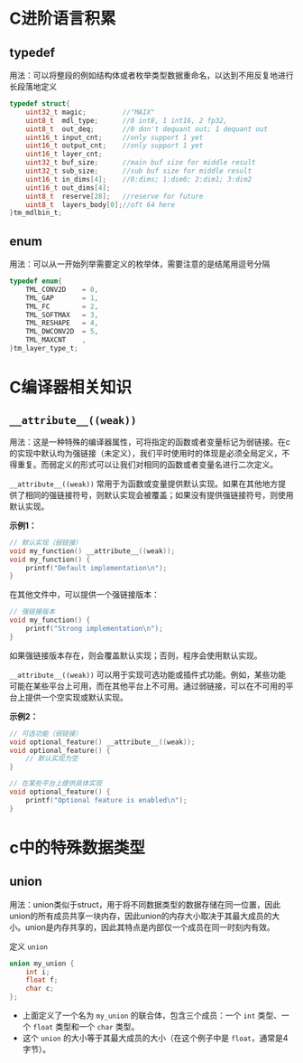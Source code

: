 # C进阶语言积累

## typedef

用法：可以将整段的例如结构体或者枚举类型数据重命名，以达到不用反复地进行长段落地定义

```c
typedef struct{
	uint32_t magic;         //"MAIX"
    uint8_t  mdl_type;      //0 int8, 1 int16, 2 fp32,
    uint8_t  out_deq;       //0 don't dequant out; 1 dequant out
    uint16_t input_cnt;     //only support 1 yet
    uint16_t output_cnt;    //only support 1 yet
    uint16_t layer_cnt;     
    uint32_t buf_size;      //main buf size for middle result
    uint32_t sub_size;      //sub buf size for middle result
    uint16_t in_dims[4];    //0:dims; 1:dim0; 2:dim1; 3:dim2
    uint16_t out_dims[4];
    uint8_t  reserve[28];   //reserve for future
    uint8_t  layers_body[0];//oft 64 here
}tm_mdlbin_t;
```



## enum

用法：可以从一开始列举需要定义的枚举体，需要注意的是结尾用逗号分隔

```c
typedef enum{
    TML_CONV2D    = 0,
    TML_GAP       = 1,
    TML_FC        = 2,
    TML_SOFTMAX   = 3,
    TML_RESHAPE   = 4,
    TML_DWCONV2D  = 5,
    TML_MAXCNT    ,
}tm_layer_type_t;
```



# C编译器相关知识

## `__attribute__((weak))`

用法：这是一种特殊的编译器属性，可将指定的函数或者变量标记为弱链接。在c的实现中默认均为强链接（未定义），我们平时使用时的体现是必须全局定义，不得重复。而弱定义的形式可以让我们对相同的函数或者变量名进行二次定义。

`__attribute__((weak))` 常用于为函数或变量提供默认实现。如果在其他地方提供了相同的强链接符号，则默认实现会被覆盖；如果没有提供强链接符号，则使用默认实现。

**示例1：**

```c
// 默认实现（弱链接）
void my_function() __attribute__((weak));
void my_function() {
    printf("Default implementation\n");
}
```

在其他文件中，可以提供一个强链接版本：

```c
// 强链接版本
void my_function() {
    printf("Strong implementation\n");
}
```



如果强链接版本存在，则会覆盖默认实现；否则，程序会使用默认实现。



`__attribute__((weak))` 可以用于实现可选功能或插件式功能。例如，某些功能可能在某些平台上可用，而在其他平台上不可用。通过弱链接，可以在不可用的平台上提供一个空实现或默认实现。

**示例2：**

```c
// 可选功能（弱链接）
void optional_feature() __attribute__((weak));
void optional_feature() {
    // 默认实现为空
}

// 在某些平台上提供具体实现
void optional_feature() {
    printf("Optional feature is enabled\n");
}
```



# c中的特殊数据类型

## union

用法：union类似于struct，用于将不同数据类型的数据存储在同一位置，因此union的所有成员共享一块内存，因此union的内存大小取决于其最大成员的大小。union是内存共享的，因此其特点是内部仅一个成员在同一时刻内有效。

定义 `union`

```c
union my_union {
    int i;
    float f;
    char c;
};
```



- 上面定义了一个名为 `my_union` 的联合体，包含三个成员：一个 `int` 类型、一个 `float` 类型和一个 `char` 类型。
- 这个 `union` 的大小等于其最大成员的大小（在这个例子中是 `float`，通常是4字节）。